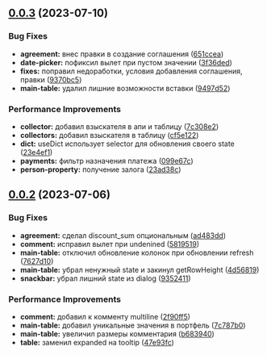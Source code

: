 

## [0.0.3](https://git.usb.ru/apps-for-agreement/client/compare/v0.0.2...v0.0.3) (2023-07-10)


### Bug Fixes

* **agreement:** внес правки в создание соглашения ([651ccea](https://git.usb.ru/apps-for-agreement/client/commit/651ccea0e52a2afbceae83744733a427a9ab1219))
* **date-picker:** пофиксил вылет при пустом значении ([3f36ded](https://git.usb.ru/apps-for-agreement/client/commit/3f36ded244b9dbad5f635afd7e7c3d3c72f29e10))
* **fixes:** поправил недоработки, условия добавления соглашения, правки ([9370bc5](https://git.usb.ru/apps-for-agreement/client/commit/9370bc59e1f5cf68898578df8033c34410687701))
* **main-table:** удалил лишние возможности вставки ([9497d52](https://git.usb.ru/apps-for-agreement/client/commit/9497d52eef29122f27fcb4672c224a7a022d8fb1))


### Performance Improvements

* **collector:** добавил взыскателя в апи и таблицу ([7c308e2](https://git.usb.ru/apps-for-agreement/client/commit/7c308e266dcd758161df8e5e2551d7342fb867be))
* **collectors:** добавил взыскателя в таблицу ([cf5e122](https://git.usb.ru/apps-for-agreement/client/commit/cf5e122b88703c43b30b2d2f4490e0c55d731c54))
* **dict:** useDict использует selector для обновления своего state ([23e4ef1](https://git.usb.ru/apps-for-agreement/client/commit/23e4ef15e658df9325fdd09b0ef1a63b47dab5c9))
* **payments:** фильтр назначения платежа ([099e67c](https://git.usb.ru/apps-for-agreement/client/commit/099e67cb4555634a89fe4d23c761dd1d749dbf48))
* **person-property:** получение залога ([23ad38c](https://git.usb.ru/apps-for-agreement/client/commit/23ad38c45945f179ad05bfc3c8c05a797d340de9))

## [0.0.2](https://git.usb.ru/apps-for-agreement/client/compare/v0.0.1...v0.0.2) (2023-07-06)


### Bug Fixes

* **agreement:** сделал discount_sum опциональным ([ad483dd](https://git.usb.ru/apps-for-agreement/client/commit/ad483dde0b04315f0451cdf5c2ab68d8c26c0094))
* **comment:** исправил вылет при undenined ([5819519](https://git.usb.ru/apps-for-agreement/client/commit/581951972940da5e21d376faa87763adf8ddd221))
* **main-table:** отключил обновление колонок при обновлении refresh ([7627d10](https://git.usb.ru/apps-for-agreement/client/commit/7627d10a707d2d39689e2f9d0d088d6f0da42114))
* **main-table:** убрал ненужный state и закинул getRowHeight ([4d56819](https://git.usb.ru/apps-for-agreement/client/commit/4d56819f4183afd4cec36515339ae68b1a48cd1f))
* **snackbar:** убрал лишний state из dialog ([9352411](https://git.usb.ru/apps-for-agreement/client/commit/935241192c2d2c6238faf1b66a7d45ee8a7d322b))


### Performance Improvements

* **comment:** добавил к комменту multiline ([2f90ff5](https://git.usb.ru/apps-for-agreement/client/commit/2f90ff518ceb2063aa3f5064380ae1c653def15f))
* **main-table:** добавил уникальные значения в портфель ([7c787b0](https://git.usb.ru/apps-for-agreement/client/commit/7c787b08d344195d3d42abf59b3cbe5324547903))
* **main-table:** увеличил размеры комментария ([b683940](https://git.usb.ru/apps-for-agreement/client/commit/b683940b216786c473899fc590abb9539e6f07e2))
* **table:** заменил expanded на tooltip ([47e93fc](https://git.usb.ru/apps-for-agreement/client/commit/47e93fc783de9ac26ac53cba3db950d10acd4fff))